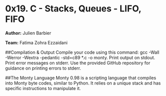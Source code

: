 # 0x19. C - Stacks, Queues - LIFO, FIFO
**Author:** Julien Barbier

**Team:** Fatima Zohra Ezzaidani

##Compilation & Output
Compile your code using this command: gcc -Wall -Werror -Wextra -pedantic -std=c89 *.c -o monty.
Print output on stdout.
Print error messages on stderr.
Use the provided GitHub repository for guidance on printing errors to stderr.

##The Monty Language
Monty 0.98 is a scripting language that compiles into Monty byte codes, similar to Python. It relies on a unique stack and has specific instructions to manipulate it.


